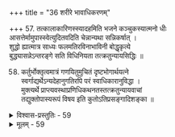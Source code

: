 +++
title = "36 शरीरे भावाधिकरणम्"

+++
57. तत्कालाकारिणस्स्यादहमिति भजने कञ्चुकस्यात्मनो धीः  
 आसत्तेर्मामुपास्स्वेत्युदितवदिति चेन्नान्यथा सन्निकर्षात् ।  
 शुद्धो ह्यात्मात्र साध्यः फलमतिरविनाभाविनी बोद्धृकृत्ये  
 बुद्ध्यासन्नेऽन्तरङ्गे सति विधिनियता तत्क्रतुन्यायसिद्धिः ॥

58. कर्तुर्भोक्तृत्वमात्रं गणयितुमुचितं दृष्टभोगार्थयत्ने  
 स्वर्गाद्यर्थेऽन्यदेहानुगतिरपि परं स्वाधिकारानुविद्धा ।  
 मुक्त्यर्थे प्राप्त्यवस्थाप्रणिधिकथनतस्तत्क्रतुन्यायवाचां  
 तद्युक्तोपास्यरूपं विषय इति कुतोऽतिप्रसङ्गादिशङ्का ॥


<details><summary>विश्वास-प्रस्तुतिः - 59</summary>

59. विद्याभेदेषु वेद्याकृतिविषमतया यावदुक्तेऽपि चिन्त्ये  
प्राप्यं सर्वोपपन्नं खलु तदिह कथं प्राप्यचिन्तानिषेधः ।  
तस्माद्बद्धस्य चिन्तास्त्विति न कलुषितो नह्यहंशब्दमुख्यः  
प्राजापत्यात्तु वाक्यादकलुषदशया भावनीयत्वसिद्धिः ॥
</details>

<details><summary>मूलम् - 59</summary>

59. विद्याभेदेषु वेद्याकृतिविषमतया यावदुक्तेऽपि चिन्त्ये  
प्राप्यं सर्वोपपन्नं खलु तदिह कथं प्राप्यचिन्तानिषेधः ।  
तस्माद्बद्धस्य चिन्तास्त्विति न कलुषितो नह्यहंशब्दमुख्यः  
प्राजापत्यात्तु वाक्यादकलुषदशया भावनीयत्वसिद्धिः ॥
</details>